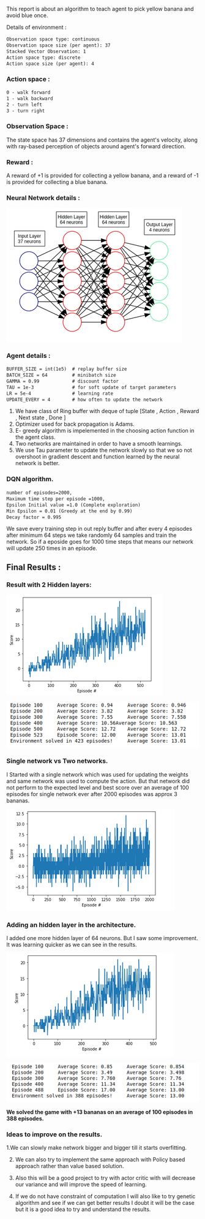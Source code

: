 This report is about an algorithm to teach agent to pick yellow banana and avoid blue once.

Details of environment :
```
Observation space type: continuous
Observation space size (per agent): 37
Stacked Vector Observation: 1
Action space type: discrete
Action space size (per agent): 4
```

### Action space :
```
0 - walk forward
1 - walk backward
2 - turn left
3 - turn right
```

### Observation Space :

The state space has 37 dimensions and contains the agent's velocity, along with ray-based perception of objects around agent's forward direction. 

### Reward :
A reward of +1 is provided for collecting a yellow banana, 
and a reward of -1 is provided for collecting a blue banana.

### Neural Network details :
![](https://github.com/harshkakashaniya/Minion_robot/blob/main/Neural_netowork.png)

### Agent details :
```
BUFFER_SIZE = int(1e5)  # replay buffer size
BATCH_SIZE = 64         # minibatch size
GAMMA = 0.99            # discount factor
TAU = 1e-3              # for soft update of target parameters
LR = 5e-4               # learning rate 
UPDATE_EVERY = 4        # how often to update the network
```
1. We have class of Ring buffer with deque of tuple [State , Action , Reward , Next state , Done ]
2. Optimizer used for back propagation is Adams.
3. E- greedy algorithm is impelemented in the choosing action function in the agent class.
4. Two networks are maintained in order to have a smooth learnings.
5. We use Tau parameter to update the network slowly so that we so not overshoot in gradient descent and function learned by the neural network is better.

### DQN algorithm.
```
number of episodes=2000, 
Maximum time step per episode =1000,
Epsilon Initial value =1.0 (Complete exploration)
Min Epsilon = 0.01 (Greedy at the end by 0.99)
Decay factor = 0.995
```

We save every training step in out reply buffer and after every 4 episodes after minimum 64 steps we take randomly 64 samples and train the network.
So if a eposide goes for 1000 time steps that means our network will update 250 times in an episode.

## Final Results :

### Result with 2 Hidden layers:
![](https://github.com/harshkakashaniya/Minion_robot/blob/main/Banana_navigation/3_layer_network_1.png)

![](https://github.com/harshkakashaniya/Minion_robot/blob/main/Banana_navigation/3_layer_network_2.png)


### Single network vs Two networks.
I Started with a single network which was used for updating the weights and same network was used to compute the action. But that network did not perform to the expected level and best score over an average of 100 episodes for single network ever after 2000 episodes was approx 3 bananas. 

![](https://github.com/harshkakashaniya/Minion_robot/blob/main/Banana_navigation/training_one_network.png)

### Adding an hidden layer in the architecture.
I added one more hidden layer of 64 neurons. But I saw some improvement. It was learning quicker as we can see in the results.

![](https://github.com/harshkakashaniya/Minion_robot/blob/main/Banana_navigation/4_layer_network_graph.png)

![](https://github.com/harshkakashaniya/Minion_robot/blob/main/Banana_navigation/4_layer_network.png)

**We solved the game with +13 bananas on an average of 100 episodes in 388 episodes.**


### Ideas to improve on the results.
1.We can slowly make network bigger and bigger till it starts overfitting.

2. We can also try to implement the same approach with Policy based approach rather than value based solution.

3. Also this will be a good project to try with actor critic with will decrease our variance and will improve the speed of learning.

4. If we do not have constraint of computation I will also like to try genetic algorithm and see if we can get better results I doubt it will be the case but it is a good idea to try and understand the results.
